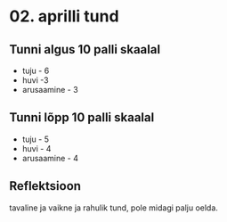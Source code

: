 # 02. aprilli tund

## Tunni algus 10 palli skaalal

-   tuju - 6
-   huvi -3
-   arusaamine - 3

## Tunni lõpp 10 palli skaalal

-   tuju - 5
-   huvi - 4
-   arusaamine - 4

## Reflektsioon

tavaline ja vaikne ja rahulik tund, pole midagi palju oelda.
